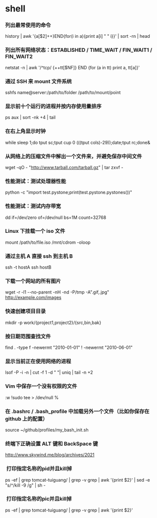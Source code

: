 # shell 

### 列出最常使用的命令
history | awk '{a[$2]++}END{for(i in a){print a[i] " " i}}' | sort -rn | head

### 列出所有网络状态：ESTABLISHED / TIME_WAIT / FIN_WAIT1 / FIN_WAIT2 
netstat -n | awk '/^tcp/ {++tt[$NF]} END {for (a in tt) print a, tt[a]}'

### 通过 SSH 来 mount 文件系统
sshfs name@server:/path/to/folder /path/to/mount/point

### 显示前十个运行的进程并按内存使用量排序
ps aux | sort -nk +4 | tail

### 在右上角显示时钟
while sleep 1;do tput sc;tput cup 0 $(($(tput cols)-29));date;tput rc;done&

### 从网络上的压缩文件中解出一个文件来，并避免保存中间文件
wget -qO - "http://www.tarball.com/tarball.gz" | tar zxvf -

### 性能测试：测试处理器性能
python -c "import test.pystone;print(test.pystone.pystones())"

### 性能测试：测试内存带宽
dd if=/dev/zero of=/dev/null bs=1M count=32768

### Linux 下挂载一个 iso 文件
mount /path/to/file.iso /mnt/cdrom -oloop

### 通过主机 A 直接 ssh 到主机 B
ssh -t hostA ssh hostB

### 下载一个网站的所有图片
wget -r -l1 --no-parent -nH -nd -P/tmp -A".gif,.jpg" http://example.com/images

### 快速创建项目目录
mkdir -p work/{project1,project2}/{src,bin,bak}

### 按日期范围查找文件
find . -type f -newermt "2010-01-01" ! -newermt "2010-06-01"

### 显示当前正在使用网络的进程
lsof -P -i -n | cut -f 1 -d " "| uniq | tail -n +2

### Vim 中保存一个没有权限的文件
:w !sudo tee > /dev/null %

### 在 .bashrc / .bash_profile 中加载另外一个文件（比如你保存在 github 上的配置）
source ~/github/profiles/my_bash_init.sh

### 终端下正确设置 ALT 键和 BackSpace 键
http://www.skywind.me/blog/archives/2021

###   打印指定名称的pid并且kill掉
ps -ef | grep tomcat-tuiguang/ | grep -v grep | awk '{print $2}'  | sed -e "s/^/kill -9 /g" | sh -

###  打印指定名称的pic并且kill掉
ps -ef | grep tomcat-tuiguang/ | grep -v grep | awk '{print $2}'


